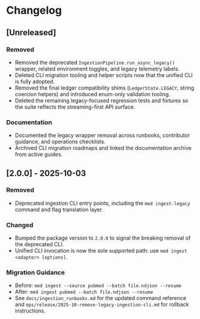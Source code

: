 # Changelog

## [Unreleased]
### Removed
- Removed the deprecated `IngestionPipeline.run_async_legacy()` wrapper, related environment toggles, and legacy telemetry labels.
- Deleted CLI migration tooling and helper scripts now that the unified CLI is fully adopted.
- Removed the final ledger compatibility shims (`LedgerState.LEGACY`, string coercion helpers) and introduced enum-only validation tooling.
- Deleted the remaining legacy-focused regression tests and fixtures so the suite
  reflects the streaming-first API surface.

### Documentation
- Documented the legacy wrapper removal across runbooks, contributor guidance, and operations checklists.
- Archived CLI migration roadmaps and linked the documentation archive from active guides.

## [2.0.0] - 2025-10-03
### Removed
- Deprecated ingestion CLI entry points, including the `med ingest-legacy` command and flag translation layer.

### Changed
- Bumped the package version to `2.0.0` to signal the breaking removal of the deprecated CLI.
- Unified CLI invocation is now the sole supported path: use `med ingest <adapter> [options]`.

### Migration Guidance
- Before: `med ingest --source pubmed --batch file.ndjson --resume`
- After: `med ingest pubmed --batch file.ndjson --resume`
- See `docs/ingestion_runbooks.md` for the updated command reference and `ops/release/2025-10-remove-legacy-ingestion-cli.md` for rollback instructions.
